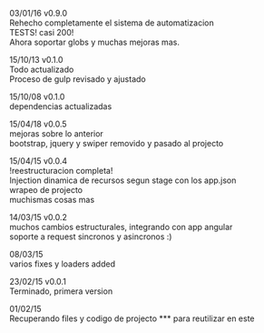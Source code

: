 03/01/16 v0.9.0  
Rehecho completamente el sistema de automatizacion  
TESTS! casi 200!  
Ahora soportar globs y muchas mejoras mas.  

15/10/13 v0.1.0  
Todo actualizado  
Proceso de gulp revisado y ajustado  

15/10/08 v0.1.0  
dependencias actualizadas  

15/04/18 v0.0.5  
mejoras sobre lo anterior  
bootstrap, jquery y swiper removido y pasado al projecto  

15/04/15 v0.0.4  
!reestructuracion completa!  
Injection dinamica de recursos segun stage con los app.json  
wrapeo de projecto  
muchismas cosas mas  

14/03/15 v0.0.2  
muchos cambios estructurales, integrando con app angular  
soporte a request sincronos y asincronos :)  

08/03/15  
varios fixes y loaders added  

23/02/15 v0.0.1  
Terminado, primera version  

01/02/15  
Recuperando files y codigo de projecto *** para reutilizar en este  

